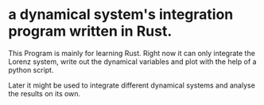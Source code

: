 # a dynamical system's integration program written in Rust.

This Program is mainly for learning Rust. Right now it can only integrate the Lorenz system, write out the dynamical variables and plot with the help of a python script.

Later it might be used to integrate different dynamical systems and analyse the results on its own.
